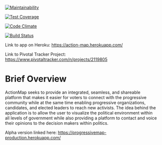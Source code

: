 [![Maintainability](https://api.codeclimate.com/v1/badges/cf5788c5d3a2ad8ff1c5/maintainability)](https://codeclimate.com/github/yenak/action-map/maintainability)

[![Test Coverage](https://api.codeclimate.com/v1/badges/cf5788c5d3a2ad8ff1c5/test_coverage)](https://codeclimate.com/github/yenak/action-map/test_coverage)

[![Code Climate](https://codeclimate.com/github/codeclimate/codeclimate/badges/gpa.svg)](https://codeclimate.com/github/codeclimate/codeclimate)

[![Build Status](https://travis-ci.org/yenak/action-map.svg?branch=master)](https://travis-ci.org/yenak/action-map)

Link to app on Heroku: https://action-map.herokuapp.com/

Link to Pivotal Tracker Project: https://www.pivotaltracker.com/n/projects/2119805


# Brief Overview
ActionMap seeks to provide an integrated, seamless, and shareable platform that makes it easier for voters to connect with the progressive community while at the same time enabling progressive organizations, candidates, and elected leaders to reach new activists. The idea behind the application is to allow the user to visualize the political environment within all levels of government while also providing a platform to contact and voice their opinions to the decision makers within politics.

Alpha version linked here: https://progressivemap-production.herokuapp.com/

